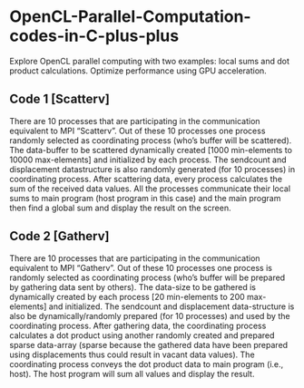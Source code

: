 # OpenCL-Parallel-Computation-codes-in-C-plus-plus
Explore OpenCL parallel computing with two examples: local sums and dot product calculations. Optimize performance using GPU acceleration.

## Code 1 [Scatterv]
There are 10 processes that are participating in the communication equivalent to MPI “Scatterv”. 
Out of these 10 processes one process randomly selected as coordinating process (who’s buffer will be scattered). 
The data-buffer to be scattered dynamically created [1000 min-elements to 10000 max-elements] and initialized by each process. 
The sendcount and displacement datastructure is also randomly generated (for 10 processes) in coordinating process. 
After scattering data, every process calculates the sum of the received data values. 
All the processes communicate their local sums to main program (host program in this case) and the main program then find a global sum and display the result on the screen.

## Code 2 [Gatherv]
There are 10 processes that are participating in the communication equivalent to MPI “Gatherv”. 
Out of these 10 processes one process is randomly selected as coordinating process (who’s buffer will be prepared by gathering data sent by others). 
The data-size to be gathered is dynamically created by each process [20 min-elements to 200 max-elements] and initialized. 
The sendcount and displacement data-structure is also be dynamically/randomly prepared (for 10 processes) and used by the coordinating process. 
After gathering data, the coordinating process calculates a dot product using another randomly created and prepared sparse data-array (sparse because the gathered data have been prepared using displacements thus could result in vacant data values).
The coordinating process conveys the dot product data to main program (i.e., host). 
The host program will sum all values and display the result. 
